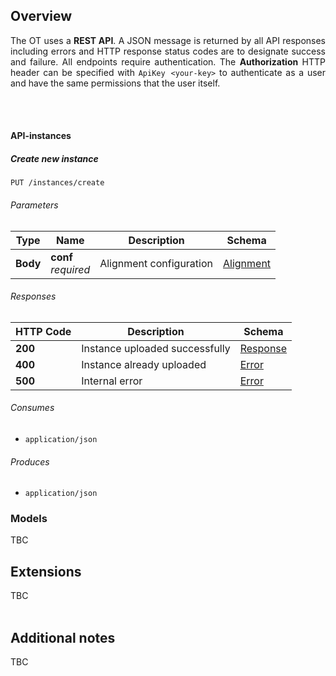 ## Overview
<div align="justify">

The OT uses a **REST API**. A JSON message is returned by all API responses including errors and HTTP response status codes are to designate success and failure.
All endpoints require authentication. The **Authorization** HTTP header can be specified with ``ApiKey <your-key>``
to authenticate as a user and have the same permissions that the user itself.
</div>
<br/><br/>

<a name="instance_resource"></a>
#### API-instances

<a name="instances-put"></a>
##### Create new instance
```
PUT /instances/create
```


###### Parameters

|Type|Name|Description|Schema|
|---|---|---|---|
|**Body**|**conf**  <br>*required*|Alignment configuration|[Alignment](definitions.md#alignment)|


###### Responses

|HTTP Code|Description|Schema|
|---|---|---|
|**200**|Instance uploaded successfully|[Response](definitions.md#response)|
|**400**|Instance already uploaded|[Error](definitions.md#error)|
|**500**|Internal error|[Error](definitions.md#error)|


###### Consumes

* `application/json`


###### Produces

* `application/json`



### Models
<div align="justify">
TBC
<br/>
</div>

## Extensions
<div align="justify">
   
TBC
<br/><br/>

</div>

## Additional notes
<div align="justify">
   
TBC
<br/><br/>

</div>
 
